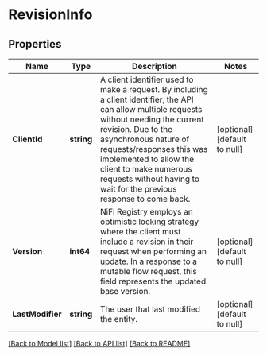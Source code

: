 # RevisionInfo

## Properties
Name | Type | Description | Notes
------------ | ------------- | ------------- | -------------
**ClientId** | **string** | A client identifier used to make a request. By including a client identifier, the API can allow multiple requests without needing the current revision. Due to the asynchronous nature of requests/responses this was implemented to allow the client to make numerous requests without having to wait for the previous response to come back. | [optional] [default to null]
**Version** | **int64** | NiFi Registry employs an optimistic locking strategy where the client must include a revision in their request when performing an update. In a response to a mutable flow request, this field represents the updated base version. | [optional] [default to null]
**LastModifier** | **string** | The user that last modified the entity. | [optional] [default to null]

[[Back to Model list]](../README.md#documentation-for-models) [[Back to API list]](../README.md#documentation-for-api-endpoints) [[Back to README]](../README.md)


